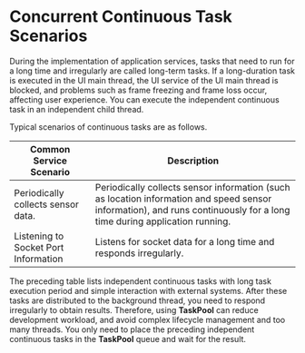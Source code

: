 # Concurrent Continuous Task Scenarios

During the implementation of application services, tasks that need to run for a long time and irregularly are called long-term tasks. If a long-duration task is executed in the UI main thread, the UI service of the UI main thread is blocked, and problems such as frame freezing and frame loss occur, affecting user experience. You can execute the independent continuous task in an independent child thread.

Typical scenarios of continuous tasks are as follows.


| Common Service Scenario| Description| 
| -------- | -------- |
| Periodically collects sensor data.| Periodically collects sensor information (such as location information and speed sensor information), and runs continuously for a long time during application running.| 
| Listening to Socket Port Information| Listens for socket data for a long time and responds irregularly.| 

The preceding table lists independent continuous tasks with long task execution period and simple interaction with external systems. After these tasks are distributed to the background thread, you need to respond irregularly to obtain results. Therefore, using **TaskPool** can reduce development workload, and avoid complex lifecycle management and too many threads. You only need to place the preceding independent continuous tasks in the **TaskPool** queue and wait for the result.
